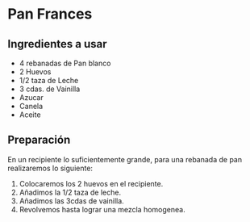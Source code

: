 # **Pan Frances**

## **Ingredientes a usar**

- 4 rebanadas de Pan blanco
- 2 Huevos
- 1/2 taza de Leche
- 3 cdas. de Vainilla
- Azucar
- Canela
- Aceite

## **Preparación**

En un recipiente lo suficientemente grande, para una rebanada de pan realizaremos lo siguiente:

1. Colocaremos los 2 huevos en el recipiente.
2. Añadimos la 1/2 taza de leche.
3. Añadimos las 3cdas de vainilla.
4. Revolvemos hasta lograr una mezcla homogenea.